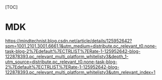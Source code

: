 [TOC]

# MDK



https://mindtechnist.blog.csdn.net/article/details/125952642?spm=1001.2101.3001.6661.1&utm_medium=distribute.pc_relevant_t0.none-task-blog-2%7Edefault%7ECTRLIST%7ERate-1-125952642-blog-122878393.pc_relevant_multi_platform_whitelistv3&depth_1-utm_source=distribute.pc_relevant_t0.none-task-blog-2%7Edefault%7ECTRLIST%7ERate-1-125952642-blog-122878393.pc_relevant_multi_platform_whitelistv3&utm_relevant_index=1



